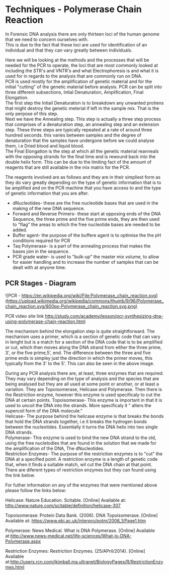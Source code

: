 # Techniques - Polymerase Chain Reaction

In Forensic DNA analysis there are only thirteen loci of the human genome that we need to concern ourselves with.  
This is due to the fact that these loci are used for identification of an individual and that they can vary greatly between individuals.   

Here we will be looking at the methods and the processes that will be needed for the PCR to operate, the loci that are most commonly looked at including the STR's and VNTR's and what Electrophoresis is and what it is used for in regards to the analysis that are commonly run on DNA.  
PCR is used mostly for the amplification of genetic material and for the initial "cutting" of the genetic material before analysis. PCR  can be split into three different subsections, Intial Denaturation, Amplification, Final Elongation.   
The first step the Intiail Denaturation is to breakdown any unwanted protiens that might destroy the genetic meterial if left in the sample mix. That is the only perpose of this step.  
Next we have the Annealing step. This step is actually a three step process that comprises of a denaturation step, an annealing step and an extension step. These three steps are typically repeated at a rate of around three hundred seconds. this varies between samples and the degree of denaturation that the samples have undergone before we could analyse them, i.e Dried blood and liquid blood.  
The Final Elongation is the step at which all the genetic material reanneals with the opposing strands for the final time and is rewound back into the double helix form. This can be due to the limiting fact of the amount of reagents that are still available in the mix matrix for the PCR.  

The reagents involved are as follows and they are in their simpliest form as they do vary greatly depending on the type of genetic information that is to be amplified and on the PCR machine that you have access to and the type of genetic information that you are after.
* dNucleotides- these are the free nucleotide bases that are used in the making of the new DNA sequence.  
* Forward and Reverse Primers- these start at opposing ends of the DNA Sequence, the three prime and the five prime ends, they are then used to "flag" the areas to which the free nucleotide bases are needed to be added.  
* Buffer agent- the purpose of the buffere agent is to optimise the the pH conditions required for PCR
* Taq Polymerase- is a part of the annealing process that makes the bases join in the sequence.
* PCR grade water- is used to "bulk-up" the master mix volume, to allow for easier handling and to increase the number of samples that can be dealt with at anyone time.  

## PCR Stages - Diagram
![PCR - https://en.wikipedia.org/wiki/File:Polymerase_chain_reaction.svg](https://upload.wikimedia.org/wikipedia/commons/thumb/9/96/Polymerase_chain_reaction.svg/800px-Polymerase_chain_reaction.svg.png)

PCR video site link http://study.com/academy/lesson/pcr-synthesizing-dna-using-polymerase-chain-reaction.html  

The mechanism behind the elongation step is quite straightforward. The mechanism uses a primer, which is a section of genetic code that can vary in lenght but is a match for a section of the DNA code that is to be amplified or cut, which then moves along the DNA strand from either the three prime, 3', or the five prime,5', end. The difference between the three and five prime ends is simpley just the direction in which the primer moves, this typically from the 3' to the 5'. This can also be seen in the above image.  

During any PCR analysis there are, at least, three enzymes that are required. They may vary depending on the type of analysis and the species that are being analysed but they are all used at some point or another, or at least a variation. They are Topoisomerase, Helicase and Polymerase. Then there is the Restriction enzyme, however this enzyme is used specificaly to cut the DNA at certain points. 
Topoisomerase- This enzyme is important in that it is used to uncoil the DNA into the strands. More specificaly it " alters the supercoil form of the DNA molecule."  
Helicase- The purpose behind the helicase enzyme is that breaks the bonds that hold the DNA strands together, i.e it breaks the hydrogen bonds between the nucleotides. Essentially it turns the DNA helix into two single DNA strands.  
Polymerase- This enzyme is used to bind the new DNA strand to the old, using the free nucletodies that are found in the solution that we made for the amplification of the DNA, The dNucleotides.  
Restriction Enzymes- The purpose of the restriction enzymes is to "cut" the DNA at a specified point. A restriction enzyme is a length of genetic code that, when it finds a suitable match, wil cut the DNA chain at that point. There are diferent types of restriction enzymes but they can found using the link below.  

For futher information on any of the enzymes that were mentioned above please follow the links below: 

Helicase: Nature Education. Scitable. [Online] Available at: http://www.nature.com/scitable/definition/helicase-307 

Topoisomerase: Protein Data Bank. (2006). DNA Topoisomerase. [Online] Available at: https://www.ebi.ac.uk/interpro/potm/2006_1/Page1.htm  

Polymerase: News Medical. What is DNA Polymerase. [Online] Available at:http://www.news-medical.net/life-sciences/What-is-DNA-Polymerase.aspx

Restriction Enzymes: Restriction Enzymes. (25/APril/2014). [Online] Available at:http://users.rcn.com/jkimball.ma.ultranet/BiologyPages/R/RestrictionEnzymes.html
